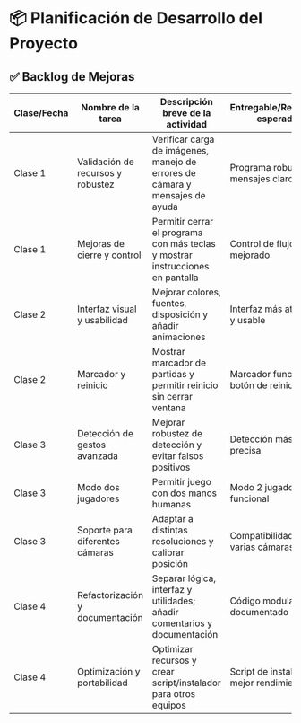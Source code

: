 # 📦 Planificación de Desarrollo del Proyecto


## ✅ Backlog de Mejoras

| Clase/Fecha     | Nombre de la tarea                        | Descripción breve de la actividad                                              | Entregable/Resultado esperado                | Recursos/Tecnologías           |
|-----------------|-------------------------------------------|-------------------------------------------------------------------------------|----------------------------------------------|-------------------------------|
| Clase 1         | Validación de recursos y robustez         | Verificar carga de imágenes, manejo de errores de cámara y mensajes de ayuda   | Programa robusto, mensajes claros            | Python, OpenCV, Mediapipe      |
| Clase 1         | Mejoras de cierre y control               | Permitir cerrar el programa con más teclas y mostrar instrucciones en pantalla | Control de flujo mejorado                    | Python, OpenCV                 |
| Clase 2         | Interfaz visual y usabilidad              | Mejorar colores, fuentes, disposición y añadir animaciones                     | Interfaz más atractiva y usable              | Python, OpenCV, Imutils        |
| Clase 2         | Marcador y reinicio                       | Mostrar marcador de partidas y permitir reinicio sin cerrar ventana            | Marcador funcional, botón de reinicio        | Python, OpenCV                 |
| Clase 3         | Detección de gestos avanzada              | Mejorar robustez de detección y evitar falsos positivos                        | Detección más precisa                        | Python, Mediapipe              |
| Clase 3         | Modo dos jugadores                        | Permitir juego con dos manos humanas                                           | Modo 2 jugadores funcional                   | Python, OpenCV, Mediapipe      |
| Clase 3         | Soporte para diferentes cámaras           | Adaptar a distintas resoluciones y calibrar posición                           | Compatibilidad con varias cámaras            | Python, OpenCV                 |
| Clase 4         | Refactorización y documentación           | Separar lógica, interfaz y utilidades; añadir comentarios y documentación      | Código modular y documentado                 | Python                         |
| Clase 4         | Optimización y portabilidad               | Optimizar recursos y crear script/instalador para otros equipos                | Script de instalación y mejor rendimiento     | Python, pip, requirements.txt   |

